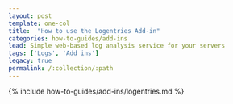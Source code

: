 ```yaml
---
layout: post
template: one-col
title:  "How to use the Logentries Add-in"
categories: how-to-guides/add-ins
lead: Simple web-based log analysis service for your servers
tags: ['Logs', 'Add ins']
legacy: true
permalink: /:collection/:path
---
```




{% include how-to-guides/add-ins/logentries.md %}